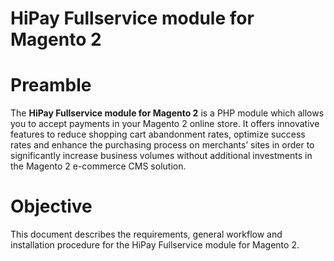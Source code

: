 # HiPay Fullservice module for Magento 2

# Preamble

The **HiPay Fullservice module for Magento 2** is a PHP module which allows you to accept payments in your Magento 2 online store. It offers innovative features to reduce shopping cart abandonment rates, optimize success rates and enhance the purchasing process on merchants’ sites in order to significantly increase business volumes without additional investments in the Magento 2 e-commerce CMS solution.

# Objective

This document describes the requirements, general workflow and installation procedure for the HiPay Fullservice module for Magento 2.
